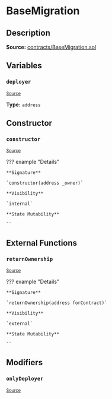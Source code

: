 # BaseMigration

## Description

**Source:** [contracts/BaseMigration.sol](https://github.com/Synthetixio/synthetix/tree/v2.48.0-alpha/contracts/BaseMigration.sol)

## Variables

### `deployer`

<sub>[Source](https://github.com/Synthetixio/synthetix/tree/v2.48.0-alpha/contracts/BaseMigration.sol#L6)</sub>

**Type:** `address`

## Constructor

### `constructor`

<sub>[Source](https://github.com/Synthetixio/synthetix/tree/v2.48.0-alpha/contracts/BaseMigration.sol#L8)</sub>

??? example "Details"

    **Signature**

    `constructor(address _owner)`

    **Visibility**

    `internal`

    **State Mutability**

    ``

## External Functions

### `returnOwnership`

<sub>[Source](https://github.com/Synthetixio/synthetix/tree/v2.48.0-alpha/contracts/BaseMigration.sol#L13)</sub>

??? example "Details"

    **Signature**

    `returnOwnership(address forContract)`

    **Visibility**

    `external`

    **State Mutability**

    ``

## Modifiers

### `onlyDeployer`

<sub>[Source](https://github.com/Synthetixio/synthetix/tree/v2.48.0-alpha/contracts/BaseMigration.sol#L34)</sub>
